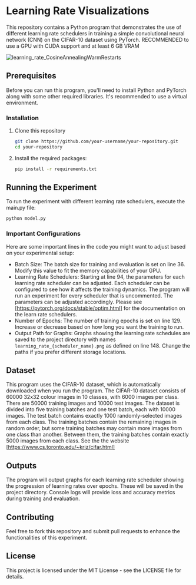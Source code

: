 # Learning Rate Visualizations
This repository contains a Python program that demonstrates the use of different learning rate schedulers in training a simple convolutional neural network (CNN) on the CIFAR-10 dataset using PyTorch.
RECOMMENDED to use a GPU with CUDA support and at least 6 GB VRAM

![learning_rate_CosineAnnealingWarmRestarts](https://github.com/user-attachments/assets/6c0a276f-5333-4f81-b921-0ebcca86ea81)


## Prerequisites
Before you can run this program, you'll need to install Python and PyTorch along with some other required libraries. It's recommended to use a virtual environment.

### Installation
1. Clone this repository
   ```bash
   git clone https://github.com/your-username/your-repository.git
   cd your-repository
   ```
2. Install the required packages:
   ```bash
   pip install -r requirements.txt
   ```
   
## Running the Experiment
To run the experiment with different learning rate schedulers, execute the main.py file:
```bash
python model.py
```
### Important Configurations
Here are some important lines in the code you might want to adjust based on your experimental setup:
- Batch Size: The batch size for training and evaluation is set on line 36. Modify this value to fit the memory capabilities of your GPU.
- Learning Rate Schedulers: Starting at line 94, the parameters for each learning rate scheduler can be adjusted. Each scheduler can be configured to see how it affects the training dynamics. The program will run an experiment for every scheduler that is uncommented. The parameters can be adjusted accordingly. Please see [https://pytorch.org/docs/stable/optim.html] for the documentation on the learn rate schedulers.
- Number of Epochs: The number of training epochs is set on line 129. Increase or decrease based on how long you want the training to run.
- Output Path for Graphs: Graphs showing the learning rate schedules are saved to the project directory with names `learning_rate_{scheduler_name}.png` as defined on line 148. Change the paths if you prefer different storage locations.

## Dataset
This program uses the CIFAR-10 dataset, which is automatically downloaded when you run the program.
The CIFAR-10 dataset consists of 60000 32x32 colour images in 10 classes, with 6000 images per class. There are 50000 training images and 10000 test images.
The dataset is divided into five training batches and one test batch, each with 10000 images. The test batch contains exactly 1000 randomly-selected images from each class. The training batches contain the remaining images in random order, but some training batches may contain more images from one class than another. Between them, the training batches contain exactly 5000 images from each class.
See the the website [https://www.cs.toronto.edu/~kriz/cifar.html]

## Outputs
The program will output graphs for each learning rate scheduler showing the progression of learning rates over epochs. These will be saved in the project directory. Console logs will provide loss and accuracy metrics during training and evaluation.

## Contributing
Feel free to fork this repository and submit pull requests to enhance the functionalities of this experiment.

## License
This project is licensed under the MIT License - see the LICENSE file for details.

